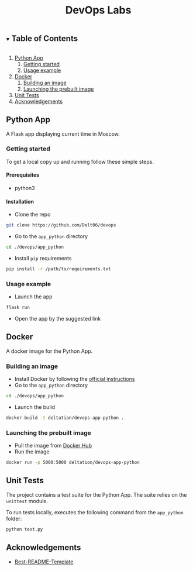 
<p>
  <h1 align="center">DevOps Labs</h3>
</p>

<!-- TABLE OF CONTENTS -->
<details open="open">
  <summary><h2 style="display: inline-block">Table of Contents</h2></summary>
  <ol>
    <li>
      <a href="#python-app">Python App</a>
      <ol>
        <li>
          <a href="#getting-started">Getting started</a>
        </li>
        <li>
          <a href="#usage-example">Usage example</a>
        </li>
      </ol>
    </li>
    <li>
      <a href="#docker">Docker</a>
      <ol>
        <li>
          <a href="#building-an-image">Building an image</a>
        </li>
        <li>
          <a href="#launching-the-prebuilt-image">Launching the prebuilt image</a>
        </li>
      </ol>
    </li>
    <li>
      <a href="#unit-tests">Unit Tests</a>
    </li>
    <li>
      <a href="#acknowledgements">Acknowledgements</a>
    </li>
  </ol>
</details>

## Python App

A Flask app displaying current time in Moscow.

<!-- GETTING STARTED -->
### Getting started

To get a local copy up and running follow these simple steps.

#### Prerequisites

* python3

#### Installation

* Clone the repo

```sh
git clone https://github.com/Delt06/devops
```

* Go to the `app_python` directory

```sh
cd ./devops/app_python
```

* Install `pip` requirements

```sh
pip install -r /path/to/requirements.txt
```

### Usage example

* Launch the app

```sh
flask run
```

* Open the app by the suggested link

## Docker

A docker image for the Python App.

### Building an image

* Install Docker by following the [official instructions](https://docs.docker.com/engine/install/)
* Go to the `app_python` directory

```sh
cd ./devops/app_python
```

* Launch the build

```sh
docker build -t deltation/devops-app-python .
```

### Launching the prebuilt image

* Pull the image from [Docker Hub](https://hub.docker.com/repository/docker/deltation/devops-app-python)
* Run the image

```sh
docker run -p 5000:5000 deltation/devops-app-python
```

## Unit Tests

The project contains a test suite for the Python App. The suite relies on the `unittest` module.

To run tests locally, executes the following command from the `app_python` folder:

```sh
python test.py
```

## Acknowledgements

* [Best-README-Template](https://github.com/othneildrew/Best-README-Template)
